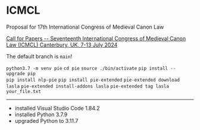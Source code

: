# ICMCL
Proposal for 17th International Congress of Medieval Canon Law

[Call for Papers -- Seventeenth International Congress of Medieval Canon Law (ICMCL) Canterbury, UK, 7-13 July 2024](https://www.themedievalacademyblog.org/call-for-papers-seventeenth-international-congress-of-medieval-canon-law-icmcl-canterbury-uk-7-13-july-2024/)

The default branch is `main`!

`python3.7 -m venv pie`
`cd pie`
`source ./bin/activate`
`pip install --upgrade pip`  
`pip install nlp-pie`
`pip install pie-extended`
`pie-extended download lasla`
`pie-extended install-addons lasla`
`pie-extended tag lasla your_file.txt`

---

+ installed Visual Studio Code 1.84.2
+ installed Python 3.7.9
+ upgraded Python to 3.11.7

